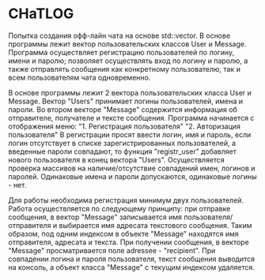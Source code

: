 # CHaTLOG

Попытка создания офф-лайн чата на основе std::vector.
В основе программы лежит вектор пользовательских классов User и Message.
Программа осуществляет регистрацию 
пользователей по логину, имени и паролю; 
позволяет осуществлять вход по логину и паролю,
а также отправлять сообщения как конкретному пользователю, 
так и всем пользователям чата одновременно. 

В основе программы лежит 2 вектора пользовательских класса User и Message. 
Вектор "Users" принимает логины пользователей, имена и пароли.
Во втором векторе "Message" содержится информация об отправителе, получателе и тексте сообщения. 
Программа начинается с отображения меню:
    "1. Регистрация пользователя" 
    "2. Авторизация пользователя" 
В регистрации просят ввести логин, имя и пароль, если логин отсутствует в списке зарегистрированных пользователей, а введенные пароли совпадают,
то функция "registr_user" добавляет нового пользователя в конец вектора "Users". Осуществляется 
проверка массивов на наличие/отсутствие совпадений имен, логинов и паролей. 
Одинаковые имена и пароли допускаются, одинаковые логины - нет. 

Для работы необходима регистрация минимум двух пользователей. 
Работа осуществляется по следующему принципу:
при отправке сообщения, в вектор "Message" записывается имя пользователя/отправителя и выбирается имя адресата текстового сообщения.
Таким образом, под одним индексом в объекте "Message" находятся имя отправителя, адресата и текста.
При получении сообщения, в векторе "Message" просматривается поле adressee - "recipient". При совпадении логина и пароля пользователя,
текст сообщения выводится на консоль, а объект класса "Message" с текущим индексом удаляется. 
